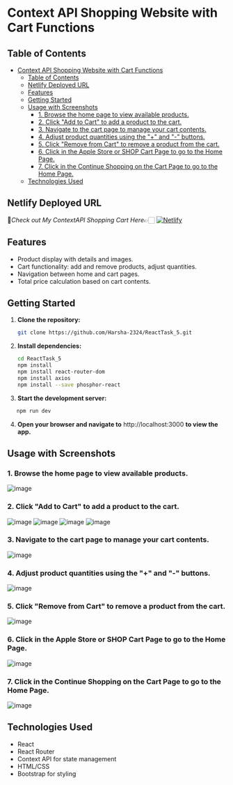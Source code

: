 # Context API Shopping Website with Cart Functions

## Table of Contents

- [Context API Shopping Website with Cart Functions](#context-api-shopping-website-with-cart-functions)
  - [Table of Contents](#table-of-contents)
  - [Netlify Deployed URL](#netlify-deployed-url)
  - [Features](#features)
  - [Getting Started](#getting-started)
  - [Usage with Screenshots](#usage-with-screenshots)
    - [1. Browse the home page to view available products.](#1-browse-the-home-page-to-view-available-products)
    - [2. Click "Add to Cart" to add a product to the cart.](#2-click-add-to-cart-to-add-a-product-to-the-cart)
    - [3. Navigate to the cart page to manage your cart contents.](#3-navigate-to-the-cart-page-to-manage-your-cart-contents)
    - [4. Adjust product quantities using the "+" and "-" buttons.](#4-adjust-product-quantities-using-the--and---buttons)
    - [5. Click "Remove from Cart" to remove a product from the cart.](#5-click-remove-from-cart-to-remove-a-product-from-the-cart)
    - [6. Click in the Apple Store or SHOP Cart Page to go to the Home Page.](#6-click-in-the-apple-store-or-shop-cart-page-to-go-to-the-home-page)
    - [7. Click in the Continue Shopping on the Cart Page to go to the Home Page.](#7-click-in-the-continue-shopping-on-the-cart-page-to-go-to-the-home-page)
  - [Technologies Used](#technologies-used)
 
## Netlify Deployed URL

🔸*Check out My ContextAPI Shopping Cart  Here*👉🏻 [![Netlify](https://img.shields.io/badge/netlify-%23000000.svg?style=for-the-badge&logo=netlify&logoColor=#00C7B7)](https://contextapi-react-task-5.netlify.app)

## Features

- Product display with details and images.
- Cart functionality: add and remove products, adjust quantities.
- Navigation between home and cart pages.
- Total price calculation based on cart contents.

## Getting Started

1. **Clone the repository:**

   ```bash
   git clone https://github.com/Harsha-2324/ReactTask_5.git

   ```

2. **Install dependencies:**

   ```bash
   cd ReactTask_5
   npm install 
   npm install react-router-dom
   npm install axios
   npm install --save phosphor-react
   
   ```

3. **Start the development server:**

```bash
   npm run dev
```

4. **Open your browser and navigate to** http://localhost:3000 **to view the app.**

## Usage with Screenshots

### 1. Browse the home page to view available products.
 ![image](./public/image/Output_Screenshot/Screenshot%20(135).png)

### 2. Click "Add to Cart" to add a product to the cart.
 ![image](./public/image/Output_Screenshot/Screenshot%20(136).png)
 ![image](./public/image/Output_Screenshot/Screenshot%20(137).png)
 ![image](./public/image/Output_Screenshot/Screenshot%20(138).png)
 ![image](./public/image/Output_Screenshot/Screenshot%20(139).png)

### 3. Navigate to the cart page to manage your cart contents.
 ![image](./public/image/Output_Screenshot/Screenshot%20(140).png)
 
### 4. Adjust product quantities using the "+" and "-" buttons.
 ![image](./public/image/Output_Screenshot/Screenshot%20(140).png)
  
### 5. Click "Remove from Cart" to remove a product from the cart.
 ![image](./public/image/Output_Screenshot/Screenshot%20(141).png)
  
### 6. Click in the Apple Store or SHOP Cart Page to go to the Home Page.
 ![image](./public/image/Output_Screenshot/Screenshot%20(135).png)

### 7. Click in the Continue Shopping on the Cart Page to go to the Home Page.
 ![image](./public/image/Output_Screenshot/Screenshot%20(135).png)

## Technologies Used

- React
- React Router
- Context API for state management
- HTML/CSS
- Bootstrap for styling